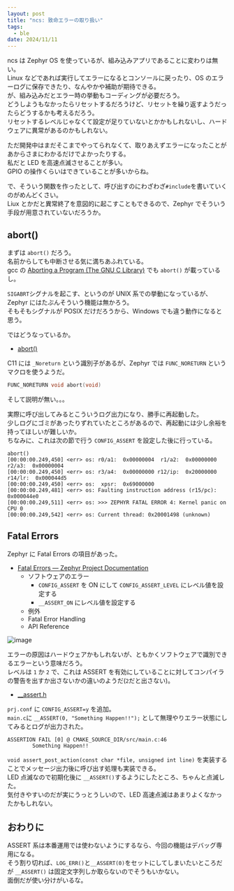 ```yaml
---
layout: post
title: "ncs: 致命エラーの取り扱い"
tags:
  - ble
date: 2024/11/11
---
```


ncs は Zephyr OS を使っているが、組み込みアプリであることに変わりは無い。  
Linux などであれば実行してエラーになるとコンソールに戻ったり、OS のエラーログに保存できたり、なんやかや補助が期待できる。  
が、組み込みだとエラー時の挙動もコーディングが必要だろう。  
どうしようもなかったらリセットするだろうけど、リセットを繰り返すようだったらどうするかも考えるだろう。  
リセットするレベルじゃなくて設定が足りていないとかかもしれないし、ハードウェアに異常があるのかもしれない。

ただ開発中はまだそこまでやってられなくて、取りあえずエラーになったことがあからさまにわかるだけでよかったりする。  
私だと LED を高速点滅させることが多い。  
GPIO の操作くらいはできていることが多いからね。

で、そういう関数を作ったとして、呼び出すのにわざわざ`#include`を書いていくのがめんどくさい。  
Liux とかだと異常終了を意図的に起こすこともできるので、Zephyr でそういう手段が用意されていないだろうか。

## abort()

まずは `abort()` だろう。  
名前からしても中断させる気に満ちあふれている。  
gcc の [Aborting a Program (The GNU C Library)](https://www.gnu.org/software/libc/manual/html_node/Aborting-a-Program.html) でも `abort()` が載っているし。

`SIGABRT`シグナルを起こす、というのが UNIX 系での挙動になっているが、Zephyr にはたぶんそういう機能は無かろう。  
そもそもシグナルが POSIX だけだろうから、Windows でも違う動作になると思う。

ではどうなっているか。

* [abort()](https://docs.zephyrproject.org/apidoc/latest/stdlib_8h.html#a4bef6384a1777699c6eba3125e690419)

C11 には `_Noreturn` という識別子があるが、Zephyr では `FUNC_NORETURN` というマクロを使うようだ。

```c
FUNC_NORETURN void abort(void)
```

そして説明が無い。。。

実際に呼び出してみるとこういうログ出力になり、勝手に再起動した。  
少しログにゴミがあったりずれていたところがあるので、再起動には少し余裕を持ってほしいが難しいか。  
ちなみに、これは次の節で行う `CONFIG_ASSERT` を設定した後に行っている。

```log
abort()
[00:00:00.249,450] <err> os: r0/a1:  0x00000004  r1/a2:  0x00000000  r2/a3:  0x00000004
[00:00:00.249,450] <err> os: r3/a4:  0x00000000 r12/ip:  0x20000000 r14/lr:  0x000044d5
[00:00:00.249,450] <err> os:  xpsr:  0x69000000
[00:00:00.249,481] <err> os: Faulting instruction address (r15/pc): 0x000044e0
[00:00:00.249,511] <err> os: >>> ZEPHYR FATAL ERROR 4: Kernel panic on CPU 0
[00:00:00.249,542] <err> os: Current thread: 0x20001498 (unknown)
```

## Fatal Errors

Zephyr に Fatal Errors の項目があった。

* [Fatal Errors — Zephyr Project Documentation](https://docs.zephyrproject.org/latest/kernel/services/other/fatal.html)
  * ソフトウェアのエラー
    * `CONFIG_ASSERT` を ON にして `CONFIG_ASSERT_LEVEL` にレベル値を設定する
    * `__ASSERT_ON` にレベル値を設定する
  * 例外
  * Fatal Error Handling
  * API Reference

![image](20241111b-1.png)

エラーの原因はハードウェアかもしれないが、ともかくソフトウェアで識別できるエラーという意味だろう。  
レベルは `1` か `2` で、これは ASSERT を有効にしていることに対してコンパイラの警告を出すか出さないかの違いのようだ(`2`だと出さない)。  

* [__assert.h](https://github.com/nrfconnect/sdk-zephyr/blob/v3.5.99-ncs1-1/include/zephyr/sys/__assert.h#L130-L132)

`prj.conf` に `CONFIG_ASSERT=y` を追加。  
`main.c`に `__ASSERT(0, "Something Happen!!");` として無理やりエラー状態にしてみるとログが出力された。

```log
ASSERTION FAIL [0] @ CMAKE_SOURCE_DIR/src/main.c:46
        Something Happen!!
```

`void assert_post_action(const char *file, unsigned int line)` を実装することでメッセージ出力後に呼び出す処理も実装できる。  
LED 点滅なので初期化後に `__ASSERT()`するようにしたところ、ちゃんと点滅した。  
気付きやすいのだが実にうっとうしいので、LED 高速点滅はあまりよくなかったかもしれない。

## おわりに

ASSERT 系は本番運用では使わないようにするなら、今回の機能はデバッグ専用になる。  
そう割り切れば、`LOG_ERR()`と`__ASSERT(0)`をセットにしてしまいたいところだが `__ASSERT()` は固定文字列しか取らないのでそうもいかない。  
面倒だが使い分けがいるな。
